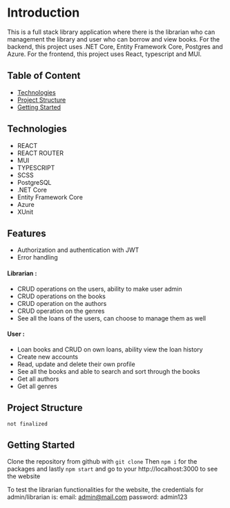 # Introduction

This is a full stack library application where there is the librarian who can management the library and user who can borrow and view books.
For the backend, this project uses .NET Core, Entity Framework Core, Postgres and Azure.
For the frontend, this project uses React, typescript and MUI.

[BACKEND SWAGGER UI LINK(Hosted on azure virtual machine ubuntu + nginx)]: http://98.71.53.99/swagger/index.html
[FRONTEND (Also hosted on azure virtual machine ubuntu + nginx)]: http://98.71.53.99:3000/

## Table of Content

- [Technologies](#technologies)
- [Project Structure](#project-strucutre)
- [Getting Started](#getting-started)

## Technologies

- REACT
- REACT ROUTER
- MUI
- TYPESCRIPT
- SCSS
- PostgreSQL
- .NET Core
- Entity Framework Core
- Azure
- XUnit

## Features

- Authorization and authentication with JWT
- Error handling

#### Librarian :

- CRUD operations on the users, ability to make user admin
- CRUD operations on the books
- CRUD operation on the authors
- CRUD operation on the genres
- See all the loans of the users, can choose to manage them as well

#### User :

- Loan books and CRUD on own loans, ability view the loan history
- Create new accounts
- Read, update and delete their own profile
- See all the books and able to search and sort through the books
- Get all authors
- Get all genres

## Project Structure

```
not finalized

```

## Getting Started

Clone the repository from github with `git clone` Then `npm i` for the packages and lastly `npm start` and go to your http://localhost:3000 to see the website

To test the librarian functionalities for the website, the credentials for admin/librarian is:
email: admin@mail.com
password: admin123
